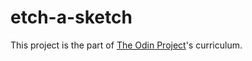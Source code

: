# etch-a-sketch
This project is the part of [The Odin Project](https://www.theodinproject.com/paths/foundations/courses/foundations/lessons/etch-a-sketch-project)'s curriculum.
